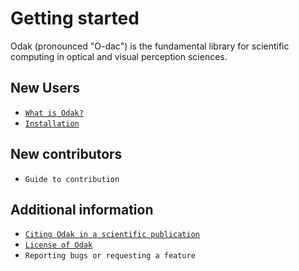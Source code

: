 # Getting started
Odak (pronounced "O-dac") is the fundamental library for scientific computing in optical and visual perception sciences.

## New Users

- [`What is Odak?`](beginning.md)
- [`Installation`](installation.md)

## New contributors

- `Guide to contribution`

## Additional information

- [`Citing Odak in a scientific publication`](https://zenodo.org/badge/latestdoi/3987171)
- [`License of Odak`](https://github.com/kunguz/odak/blob/master/LICENSE.txt)
- `Reporting bugs or requesting a feature`
